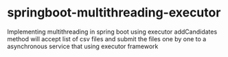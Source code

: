 # springboot-multithreading-executor
Implementing multithreading in  spring boot using executor
addCandidates method will accept list of csv files and submit the files one by one to a asynchronous service that using executor framework
